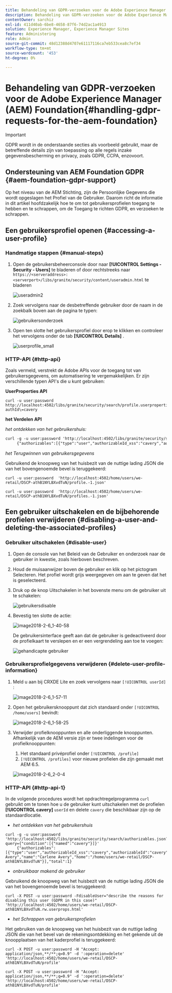 ```yaml
---
title: Behandeling van GDPR-verzoeken voor de Adobe Experience Manager Foundation
description: Behandeling van GDPR-verzoeken voor de Adobe Experience Manager Foundation
contentOwner: sarchiz
exl-id: 411d40ab-6be8-4658-87f6-74d2ac1a4913
solution: Experience Manager, Experience Manager Sites
feature: Administering
role: Admin
source-git-commit: 48d12388d4707e61117116ca7eb533cea8c7ef34
workflow-type: tm+mt
source-wordcount: '453'
ht-degree: 0%

---
```


# Behandeling van GDPR-verzoeken voor de Adobe Experience Manager (AEM) Foundation{#handling-gdpr-requests-for-the-aem-foundation}

>[!IMPORTANT]
>
>GDPR wordt in de onderstaande secties als voorbeeld gebruikt, maar de betreffende details zijn van toepassing op alle regels inzake gegevensbescherming en privacy, zoals GDPR, CCPA, enzovoort.

## Ondersteuning van AEM Foundation GDPR {#aem-foundation-gdpr-support}

Op het niveau van de AEM Stichting, zijn de Persoonlijke Gegevens die wordt opgeslagen het Profiel van de Gebruiker. Daarom richt de informatie in dit artikel hoofdzakelijk hoe te om tot gebruikersprofielen toegang te hebben en te schrappen, om de Toegang te richten GDPR, en verzoeken te schrappen.

## Een gebruikersprofiel openen {#accessing-a-user-profile}

### Handmatige stappen {#manual-steps}

1. Open de gebruikersbeheerconsole door naar **[!UICONTROL Settings - Security - Users]** te bladeren of door rechtstreeks naar `https://<serveraddress>:<serverport>/libs/granite/security/content/useradmin.html` te bladeren

   ![ useradmin2 ](assets/useradmin2.png)

1. Zoek vervolgens naar de desbetreffende gebruiker door de naam in de zoekbalk boven aan de pagina te typen:

   ![ gebruikersonderzoek ](assets/usersearch.png)

1. Open ten slotte het gebruikersprofiel door erop te klikken en controleer het vervolgens onder de tab **[!UICONTROL Details]** .

   ![ userprofile_small ](assets/userprofile_small.png)

### HTTP-API {#http-api}

Zoals vermeld, verstrekt de Adobe APIs voor de toegang tot van gebruikersgegevens, om automatisering te vergemakkelijken. Er zijn verschillende typen API&#39;s die u kunt gebruiken:

**UserProperties API**

```shell
curl -u user:password http://localhost:4502/libs/granite/security/search/profile.userproperties.json\?authId\=cavery
```

**het Verdelen API**

*het ontdekken van het gebruikershuis:*

```xml
curl -g -u user:password 'http://localhost:4502/libs/granite/security/search/authorizables.json?query={"condition":[{"named":"cavery"}]}'
     {"authorizables":[{"type":"user","authorizableId_xss":"cavery","authorizableId":"cavery","name_xss":"Carlene Avery","name":"Carlene Avery","home":"/home/users/we-retail/DSCP-athB1NYLBXvdTuN"}],"total":1}
```

*het Terugwinnen van gebruikersgegevens*

Gebruikend de knoopweg van het huisbezit van de nuttige lading JSON die van het bovengenoemde bevel is teruggekeerd:

```shell
curl -u user:password  'http://localhost:4502/home/users/we-retail/DSCP-athB1NYLBXvdTuN/profile.-1.json'
```

```shell
curl -u user:password  'http://localhost:4502/home/users/we-retail/DSCP-athB1NYLBXvdTuN/profiles.-1.json'
```

## Een gebruiker uitschakelen en de bijbehorende profielen verwijderen {#disabling-a-user-and-deleting-the-associated-profiles}

### Gebruiker uitschakelen {#disable-user}

1. Open de console van het Beleid van de Gebruiker en onderzoek naar de gebruiker in kwestie, zoals hierboven beschreven.
1. Houd de muisaanwijzer boven de gebruiker en klik op het pictogram Selecteren. Het profiel wordt grijs weergegeven om aan te geven dat het is geselecteerd.

1. Druk op de knop Uitschakelen in het bovenste menu om de gebruiker uit te schakelen:

   ![ gebruikersdisable ](assets/userdisable.png)

1. Bevestig ten slotte de actie:

   ![ image2018-2-6_1-40-58 ](assets/image2018-2-6_1-40-58.png)

   De gebruikersinterface geeft aan dat de gebruiker is gedeactiveerd door de profielkaart te verslepen en er een vergrendeling aan toe te voegen:

   ![ gehandicapte gebruiker ](assets/disableduser.png)

### Gebruikersprofielgegevens verwijderen {#delete-user-profile-information}

1. Meld u aan bij CRXDE Lite en zoek vervolgens naar `[!UICONTROL userId]` :

   ![ image2018-2-6_1-57-11 ](assets/image2018-2-6_1-57-11.png)

1. Open het gebruikersknooppunt dat zich standaard onder `[!UICONTROL /home/users]` bevindt:

   ![ image2018-2-6_1-58-25 ](assets/image2018-2-6_1-58-25.png)

1. Verwijder profielknooppunten en alle onderliggende knooppunten. Afhankelijk van de AEM versie zijn er twee indelingen voor de profielknooppunten:

   1. Het standaard privéprofiel onder `[!UICONTROL /profile]`
   1. `[!UICONTROL /profiles]` voor nieuwe profielen die zijn gemaakt met AEM 6.5.

   ![ image2018-2-6_2-0-4 ](assets/image2018-2-6_2-0-4.png)

### HTTP-API {#http-api-1}

In de volgende procedures wordt het opdrachtregelprogramma `curl` gebruikt om te tonen hoe u de gebruiker kunt uitschakelen met de profielen **[!UICONTROL cavery]** `userId` en delete `cavery` die beschikbaar zijn op de standaardlocatie.

* *het ontdekken van het gebruikershuis*

```shell
curl -g -u user:password 'http://localhost:4502/libs/granite/security/search/authorizables.json?query={"condition":[{"named":"cavery"}]}'
     {"authorizables":[{"type":"user","authorizableId_xss":"cavery","authorizableId":"cavery","name_xss":"Carlene Avery","name":"Carlene Avery","home":"/home/users/we-retail/DSCP-athB1NYLBXvdTuN"}],"total":1}
```

* *onbruikbaar makend de gebruiker*

Gebruikend de knoopweg van het huisbezit van de nuttige lading JSON die van het bovengenoemde bevel is teruggekeerd:

```shell
curl -X POST -u user:password -FdisableUser="describe the reasons for disabling this user (GDPR in this case)" 'http://localhost:4502/home/users/we-retail/DSCP-athB1NYLBXvdTuN.rw.userprops.html'
```

* *het Schrappen van gebruikersprofielen*

Het gebruiken van de knoopweg van het huisbezit van de nuttige lading JSON die van het bevel van de rekeningsontdekking en het gekende uit de knoopplaatsen van het kaderprofiel is teruggekeerd:

```shell
curl -X POST -u user:password -H "Accept: application/json,**/**;q=0.9" -d ':operation=delete' 'http://localhost:4502/home/users/we-retail/DSCP-athB1NYLBXvdTuN/profile'
```

```shell
curl -X POST -u user:password -H "Accept: application/json,**/**;q=0.9" -d ':operation=delete' 'http://localhost:4502/home/users/we-retail/DSCP-athB1NYLBXvdTuN/profile'
```
